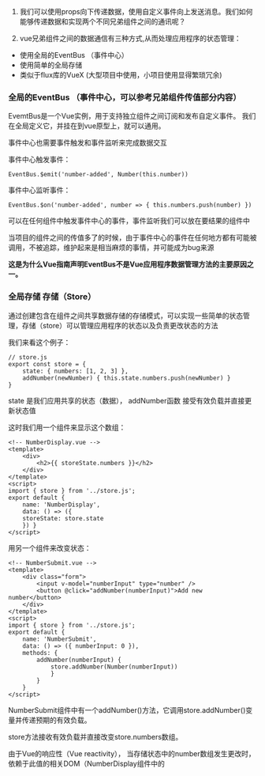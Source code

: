 1. 我们可以使用props向下传递数据，使用自定义事件向上发送消息。我们如何能够传递数据和实现两个不同兄弟组件之间的通讯呢？

2. vue兄弟组件之间的数据通信有三种方式,从而处理应用程序的状态管理：

* 使用全局的EventBus  （事件中心）
* 使用简单的全局存储
* 类似于flux库的VueX  (大型项目中使用，小项目使用显得繁琐冗余)


### 全局的EventBus  （事件中心，可以参考兄弟组件传值部分内容）

EvemtBus是一个Vue实例，用于支持独立组件之间订阅和发布自定义事件。  我们在全局定义它，并挂在到vue原型上，就可以通用。

事件中心也需要事件触发和事件监听来完成数据交互

事件中心触发事件：

    EventBus.$emit('number-added', Number(this.number))

事件中心监听事件：

    EventBus.$on('number-added', number => { this.numbers.push(number) })
    
可以在任何组件中触发事件中心的事件，事件监听我们可以放在要结果的组件中

当项目的组件之间的传值多了的时候，由于事件中心的事件在任何地方都有可能被调用，不被追踪，维护起来是相当麻烦的事情，并可能成为bug来源

**这是为什么Vue指南声明EventBus不是Vue应用程序数据管理方法的主要原因之一。**


### 全局存储 存储（Store）

通过创建包含在组件之间共享数据存储的存储模式，可以实现一些简单的状态管理，存储（store）可以管理应用程序的状态以及负责更改状态的方法

我们来看这个例子：

    // store.js 
    export const store = { 
        state: { numbers: [1, 2, 3] },
        addNumber(newNumber) { this.state.numbers.push(newNumber) } 
    }

state 是我们应用共享的状态（数据）， addNumber函数 接受有效负载并直接更新状态值

这时我们用一个组件来显示这个数组：

    <!-- NumberDisplay.vue --> 
    <template> 
        <div> 
            <h2>{{ storeState.numbers }}</h2> 
        </div> 
    </template> 
    <script> 
    import { store } from '../store.js'; 
    export default { 
        name: 'NumberDisplay',
        data: () => ({
        storeState: store.state 
        }) } 
    </script>
    
用另一个组件来改变状态：

    <!-- NumberSubmit.vue --> 
    <template> 
        <div class="form"> 
            <input v-model="numberInput" type="number" /> 
            <button @click="addNumber(numberInput)">Add new number</button> 
        </div> 
    </template> 
    <script> 
    import { store } from '../store.js'; 
    export default { 
        name: 'NumberSubmit', 
        data: () => ({ numberInput: 0 }), 
        methods: { 
            addNumber(numberInput) { 
                store.addNumber(Number(numberInput)) 
                } 
            } 
        } 
    </script>

NumberSubmit组件中有一个addNumber()方法，它调用store.addNumber()变量并传递预期的有效负载。

store方法接收有效负载并直接改变store.numbers数组。

由于Vue的响应性（Vue reactivity）， 当存储状态中的number数组发生更改时，依赖于此值的相关DOM（NumberDisplay组件中的<template>）会自动更新。

当我们说组件相互交互时。这些组件不会对彼此做任何事情，而是通过存储相互调用更改。


#### 如果我们仔细观察所有与存储直接交互的所有部分，我们可以建立一个模式：
    
* NumberSubmit中的方法有责任直接对存储方法进行操作，因此我们可以将其标记为 存储操作 （Store action）

* 存储方法也有一定的责任 —— 直接改变存储状态。 所以我们会说这是一个 存储变量 （Store mutation）

* NumberDisplay并不真正关心存储或NumberSubmit中方法类型，只关心存储中获取信息。所以我们会说组件A是各种 Store getter

* 一个动作（Action）提交给一个变量（Mutation）。变量会改变状态，然后影响视图或组件。视图或组件使用 getter 检索存储数据。我们开始很接近类似Flux的状态管理。

#### 其中的原理很简单  store 中共享的状态在对象中  对象存储  按地址值传递   因此共享了数据  

* 亲测：本人应用在单页面中（也是组件），建议将共享数据深拷贝一份  在确定操作的时候改变共享数据值，期间数据交互不做改变
